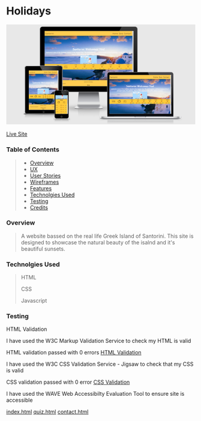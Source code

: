 # Holidays
![Responsive Mockup](assets/docs/Mockups/AmIResponsive.PNG)

[Live Site](https://j0hn1975.github.io/MS2-Santorini/)

### Table of Contents
> - [Overview](#overview)
> - [UX](#ux)
> - [User Stories](#user-stories)
> - [Wireframes](#Add-links-to-wireframes)
> - [Features](#features)
> - [Technolgies Used](#technolgies-used)
> - [Testing](#testing)
> - [Credits](#credits)

### Overview
> A website bassed on the real life Greek Island of Santorini. This site is designed to showcase the natural beauty of the isalnd and it's beautiful sunsets.

### Technolgies Used
> HTML
>
> CSS
>
> Javascript

### Testing

HTML Validation

I have used the W3C Markup Validation Service to check my HTML is valid

HTML validation passed with 0 errors
[HTML Validation](assets/docs/HTML-Validation/HTML_Validation.PNG)

I have used the W3C CSS Validation Service - Jigsaw to check that my CSS is valid

CSS validation passed with 0 error
[CSS Validation](assets/docs/CSS-Validation/CSS_Validation.PNG)

I have used the WAVE Web Accessibilty Evaluation Tool to ensure site is accessible

[index.html](assets/docs/WAVE-Accessibilty/index.html_Wave_Validation.PNG)
[quiz.html](assets/docs/WAVE-Accessibilty/quiz.html_Wave_Validation.PNG)
[contact.html](assets/docs/WAVE-Accessibilty/quiz.html_Wave_Validation.PNG)



